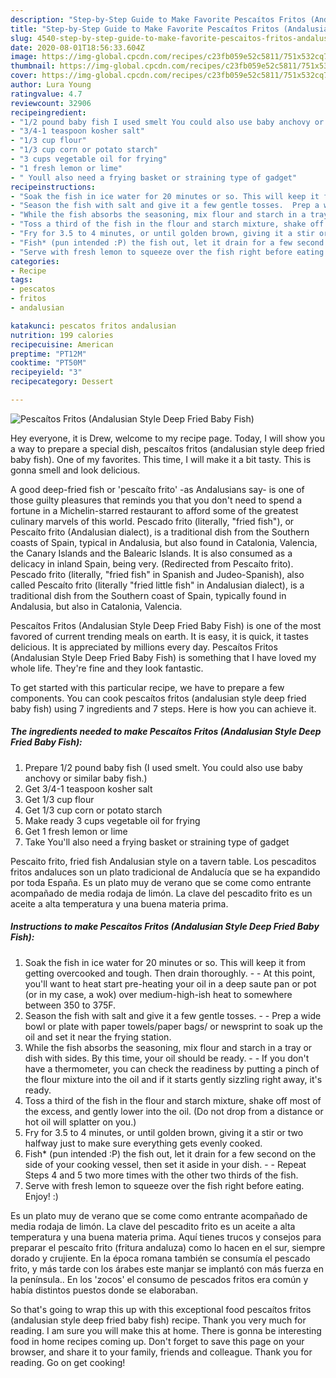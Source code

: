 ```yaml
---
description: "Step-by-Step Guide to Make Favorite Pescaítos Fritos (Andalusian Style Deep Fried Baby Fish)"
title: "Step-by-Step Guide to Make Favorite Pescaítos Fritos (Andalusian Style Deep Fried Baby Fish)"
slug: 4540-step-by-step-guide-to-make-favorite-pescaitos-fritos-andalusian-style-deep-fried-baby-fish
date: 2020-08-01T18:56:33.604Z
image: https://img-global.cpcdn.com/recipes/c23fb059e52c5811/751x532cq70/pescaitos-fritos-andalusian-style-deep-fried-baby-fish-recipe-main-photo.jpg
thumbnail: https://img-global.cpcdn.com/recipes/c23fb059e52c5811/751x532cq70/pescaitos-fritos-andalusian-style-deep-fried-baby-fish-recipe-main-photo.jpg
cover: https://img-global.cpcdn.com/recipes/c23fb059e52c5811/751x532cq70/pescaitos-fritos-andalusian-style-deep-fried-baby-fish-recipe-main-photo.jpg
author: Lura Young
ratingvalue: 4.7
reviewcount: 32906
recipeingredient:
- "1/2 pound baby fish I used smelt You could also use baby anchovy or similar baby fish"
- "3/4-1 teaspoon kosher salt"
- "1/3 cup flour"
- "1/3 cup corn or potato starch"
- "3 cups vegetable oil for frying"
- "1 fresh lemon or lime"
- " Youll also need a frying basket or straining type of gadget"
recipeinstructions:
- "Soak the fish in ice water for 20 minutes or so. This will keep it from getting overcooked and tough. Then drain thoroughly.  At this point, you&#39;ll want to heat start pre-heating your oil in a deep saute pan or pot (or in my case, a wok) over medium-high-ish heat to somewhere between 350 to 375F."
- "Season the fish with salt and give it a few gentle tosses.  Prep a wide bowl or plate with paper towels/paper bags/ or newsprint to soak up the oil and set it near the frying station."
- "While the fish absorbs the seasoning, mix flour and starch in a tray or dish with sides. By this time, your oil should be ready.  If you don&#39;t have a thermometer, you can check the readiness by putting a pinch of the flour mixture into the oil and if it starts gently sizzling right away, it&#39;s ready."
- "Toss a third of the fish in the flour and starch mixture, shake off most of the excess, and gently lower into the oil. (Do not drop from a distance or hot oil will splatter on you.)"
- "Fry for 3.5 to 4 minutes, or until golden brown, giving it a stir or two halfway just to make sure everything gets evenly cooked."
- "Fish* (pun intended :P) the fish out, let it drain for a few second on the side of your cooking vessel, then set it aside in your dish.  Repeat Steps 4 and 5 two more times with the other two thirds of the fish."
- "Serve with fresh lemon to squeeze over the fish right before eating. Enjoy! :)"
categories:
- Recipe
tags:
- pescatos
- fritos
- andalusian

katakunci: pescatos fritos andalusian 
nutrition: 199 calories
recipecuisine: American
preptime: "PT12M"
cooktime: "PT50M"
recipeyield: "3"
recipecategory: Dessert

---
```



![Pescaítos Fritos (Andalusian Style Deep Fried Baby Fish)](https://img-global.cpcdn.com/recipes/c23fb059e52c5811/751x532cq70/pescaitos-fritos-andalusian-style-deep-fried-baby-fish-recipe-main-photo.jpg)

Hey everyone, it is Drew, welcome to my recipe page. Today, I will show you a way to prepare a special dish, pescaítos fritos (andalusian style deep fried baby fish). One of my favorites. This time, I will make it a bit tasty. This is gonna smell and look delicious.

A good deep-fried fish or &#39;pescaíto frito&#39; -as Andalusians say- is one of those guilty pleasures that reminds you that you don&#39;t need to spend a fortune in a Michelin-starred restaurant to afford some of the greatest culinary marvels of this world. Pescado frito (literally, &#34;fried fish&#34;), or Pescaíto frito (Andalusian dialect), is a traditional dish from the Southern coasts of Spain, typical in Andalusia, but also found in Catalonia, Valencia, the Canary Islands and the Balearic Islands. It is also consumed as a delicacy in inland Spain, being very. (Redirected from Pescaíto frito). Pescado frito (literally, &#34;fried fish&#34; in Spanish and Judeo-Spanish), also called Pescaíto frito (literally &#34;fried little fish&#34; in Andalusian dialect), is a traditional dish from the Southern coast of Spain, typically found in Andalusia, but also in Catalonia, Valencia.

Pescaítos Fritos (Andalusian Style Deep Fried Baby Fish) is one of the most favored of current trending meals on earth. It is easy, it is quick, it tastes delicious. It is appreciated by millions every day. Pescaítos Fritos (Andalusian Style Deep Fried Baby Fish) is something that I have loved my whole life. They're fine and they look fantastic.


To get started with this particular recipe, we have to prepare a few components. You can cook pescaítos fritos (andalusian style deep fried baby fish) using 7 ingredients and 7 steps. Here is how you can achieve it.

<!--inarticleads1-->

##### The ingredients needed to make Pescaítos Fritos (Andalusian Style Deep Fried Baby Fish):

1. Prepare 1/2 pound baby fish (I used smelt. You could also use baby anchovy or similar baby fish.)
1. Get 3/4-1 teaspoon kosher salt
1. Get 1/3 cup flour
1. Get 1/3 cup corn or potato starch
1. Make ready 3 cups vegetable oil for frying
1. Get 1 fresh lemon or lime
1. Take  You&#39;ll also need a frying basket or straining type of gadget


Pescaito frito, fried fish Andalusian style on a tavern table. Los pescaditos fritos andaluces son un plato tradicional de Andalucía que se ha expandido por toda España. Es un plato muy de verano que se come como entrante acompañado de media rodaja de limón. La clave del pescadito frito es un aceite a alta temperatura y una buena materia prima. 

<!--inarticleads2-->

##### Instructions to make Pescaítos Fritos (Andalusian Style Deep Fried Baby Fish):

1. Soak the fish in ice water for 20 minutes or so. This will keep it from getting overcooked and tough. Then drain thoroughly. -  - At this point, you&#39;ll want to heat start pre-heating your oil in a deep saute pan or pot (or in my case, a wok) over medium-high-ish heat to somewhere between 350 to 375F.
1. Season the fish with salt and give it a few gentle tosses. -  - Prep a wide bowl or plate with paper towels/paper bags/ or newsprint to soak up the oil and set it near the frying station.
1. While the fish absorbs the seasoning, mix flour and starch in a tray or dish with sides. By this time, your oil should be ready. -  - If you don&#39;t have a thermometer, you can check the readiness by putting a pinch of the flour mixture into the oil and if it starts gently sizzling right away, it&#39;s ready.
1. Toss a third of the fish in the flour and starch mixture, shake off most of the excess, and gently lower into the oil. (Do not drop from a distance or hot oil will splatter on you.)
1. Fry for 3.5 to 4 minutes, or until golden brown, giving it a stir or two halfway just to make sure everything gets evenly cooked.
1. Fish* (pun intended :P) the fish out, let it drain for a few second on the side of your cooking vessel, then set it aside in your dish. -  - Repeat Steps 4 and 5 two more times with the other two thirds of the fish.
1. Serve with fresh lemon to squeeze over the fish right before eating. Enjoy! :)


Es un plato muy de verano que se come como entrante acompañado de media rodaja de limón. La clave del pescadito frito es un aceite a alta temperatura y una buena materia prima. Aquí tienes trucos y consejos para preparar el pescaíto frito (fritura andaluza) como lo hacen en el sur, siempre dorado y crujiente. En la época romana también se consumía el pescado frito, y más tarde con los árabes este manjar se implantó con más fuerza en la península.. En los &#39;zocos&#39; el consumo de pescados fritos era común y había distintos puestos donde se elaboraban. 

So that's going to wrap this up with this exceptional food pescaítos fritos (andalusian style deep fried baby fish) recipe. Thank you very much for reading. I am sure you will make this at home. There is gonna be interesting food in home recipes coming up. Don't forget to save this page on your browser, and share it to your family, friends and colleague. Thank you for reading. Go on get cooking!

